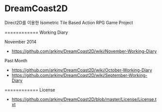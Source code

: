 DreamCoast2D
============

Direct2D를 이용한 Isometric Tile Based Action RPG Game Project

============
Working Diary

November 2014
- https://github.com/arkiny/DreamCoast2D/wiki/November-Working-Diary

Past Month
- https://github.com/arkiny/DreamCoast2D/wiki/October-Working-Diary
- https://github.com/arkiny/DreamCoast2D/wiki/September-Working-Diary

============
License
- https://github.com/arkiny/DreamCoast2D/blob/master/License/License.txt

